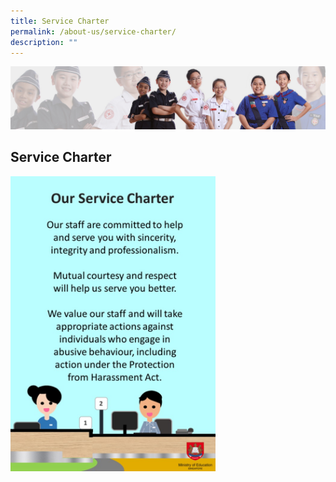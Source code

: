 ```yaml
---
title: Service Charter
permalink: /about-us/service-charter/
description: ""
---
```

![](/images/About%20Us/subbanner2.jpg)


## **Service Charter**


<img src="/images/About%20Us/Service%20Charter.jpg"  
     style="width:65%">
